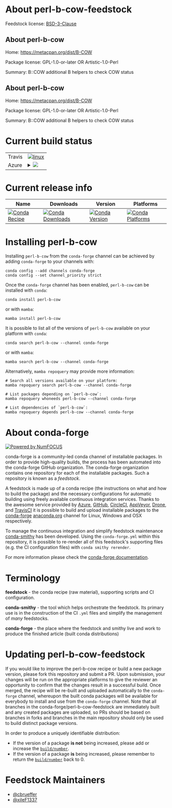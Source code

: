 About perl-b-cow-feedstock
==========================

Feedstock license: [BSD-3-Clause](https://github.com/conda-forge/perl-b-cow-feedstock/blob/main/LICENSE.txt)


About perl-b-cow
----------------

Home: https://metacpan.org/dist/B-COW

Package license: GPL-1.0-or-later OR Artistic-1.0-Perl

Summary: B::COW additional B helpers to check COW status

About perl-b-cow
----------------

Home: https://metacpan.org/dist/B-COW

Package license: GPL-1.0-or-later OR Artistic-1.0-Perl

Summary: B::COW additional B helpers to check COW status

Current build status
====================


<table><tr>
    <td>Travis</td>
    <td>
      <a href="https://app.travis-ci.com/conda-forge/perl-b-cow-feedstock">
        <img alt="linux" src="https://img.shields.io/travis/com/conda-forge/perl-b-cow-feedstock/main.svg?label=Linux">
      </a>
    </td>
  </tr>
    
  <tr>
    <td>Azure</td>
    <td>
      <details>
        <summary>
          <a href="https://dev.azure.com/conda-forge/feedstock-builds/_build/latest?definitionId=17741&branchName=main">
            <img src="https://dev.azure.com/conda-forge/feedstock-builds/_apis/build/status/perl-b-cow-feedstock?branchName=main">
          </a>
        </summary>
        <table>
          <thead><tr><th>Variant</th><th>Status</th></tr></thead>
          <tbody><tr>
              <td>linux_64</td>
              <td>
                <a href="https://dev.azure.com/conda-forge/feedstock-builds/_build/latest?definitionId=17741&branchName=main">
                  <img src="https://dev.azure.com/conda-forge/feedstock-builds/_apis/build/status/perl-b-cow-feedstock?branchName=main&jobName=linux&configuration=linux%20linux_64_" alt="variant">
                </a>
              </td>
            </tr><tr>
              <td>linux_aarch64</td>
              <td>
                <a href="https://dev.azure.com/conda-forge/feedstock-builds/_build/latest?definitionId=17741&branchName=main">
                  <img src="https://dev.azure.com/conda-forge/feedstock-builds/_apis/build/status/perl-b-cow-feedstock?branchName=main&jobName=linux&configuration=linux%20linux_aarch64_" alt="variant">
                </a>
              </td>
            </tr><tr>
              <td>linux_ppc64le</td>
              <td>
                <a href="https://dev.azure.com/conda-forge/feedstock-builds/_build/latest?definitionId=17741&branchName=main">
                  <img src="https://dev.azure.com/conda-forge/feedstock-builds/_apis/build/status/perl-b-cow-feedstock?branchName=main&jobName=linux&configuration=linux%20linux_ppc64le_" alt="variant">
                </a>
              </td>
            </tr><tr>
              <td>osx_64</td>
              <td>
                <a href="https://dev.azure.com/conda-forge/feedstock-builds/_build/latest?definitionId=17741&branchName=main">
                  <img src="https://dev.azure.com/conda-forge/feedstock-builds/_apis/build/status/perl-b-cow-feedstock?branchName=main&jobName=osx&configuration=osx%20osx_64_" alt="variant">
                </a>
              </td>
            </tr>
          </tbody>
        </table>
      </details>
    </td>
  </tr>
</table>

Current release info
====================

| Name | Downloads | Version | Platforms |
| --- | --- | --- | --- |
| [![Conda Recipe](https://img.shields.io/badge/recipe-perl--b--cow-green.svg)](https://anaconda.org/conda-forge/perl-b-cow) | [![Conda Downloads](https://img.shields.io/conda/dn/conda-forge/perl-b-cow.svg)](https://anaconda.org/conda-forge/perl-b-cow) | [![Conda Version](https://img.shields.io/conda/vn/conda-forge/perl-b-cow.svg)](https://anaconda.org/conda-forge/perl-b-cow) | [![Conda Platforms](https://img.shields.io/conda/pn/conda-forge/perl-b-cow.svg)](https://anaconda.org/conda-forge/perl-b-cow) |

Installing perl-b-cow
=====================

Installing `perl-b-cow` from the `conda-forge` channel can be achieved by adding `conda-forge` to your channels with:

```
conda config --add channels conda-forge
conda config --set channel_priority strict
```

Once the `conda-forge` channel has been enabled, `perl-b-cow` can be installed with `conda`:

```
conda install perl-b-cow
```

or with `mamba`:

```
mamba install perl-b-cow
```

It is possible to list all of the versions of `perl-b-cow` available on your platform with `conda`:

```
conda search perl-b-cow --channel conda-forge
```

or with `mamba`:

```
mamba search perl-b-cow --channel conda-forge
```

Alternatively, `mamba repoquery` may provide more information:

```
# Search all versions available on your platform:
mamba repoquery search perl-b-cow --channel conda-forge

# List packages depending on `perl-b-cow`:
mamba repoquery whoneeds perl-b-cow --channel conda-forge

# List dependencies of `perl-b-cow`:
mamba repoquery depends perl-b-cow --channel conda-forge
```


About conda-forge
=================

[![Powered by
NumFOCUS](https://img.shields.io/badge/powered%20by-NumFOCUS-orange.svg?style=flat&colorA=E1523D&colorB=007D8A)](https://numfocus.org)

conda-forge is a community-led conda channel of installable packages.
In order to provide high-quality builds, the process has been automated into the
conda-forge GitHub organization. The conda-forge organization contains one repository
for each of the installable packages. Such a repository is known as a *feedstock*.

A feedstock is made up of a conda recipe (the instructions on what and how to build
the package) and the necessary configurations for automatic building using freely
available continuous integration services. Thanks to the awesome service provided by
[Azure](https://azure.microsoft.com/en-us/services/devops/), [GitHub](https://github.com/),
[CircleCI](https://circleci.com/), [AppVeyor](https://www.appveyor.com/),
[Drone](https://cloud.drone.io/welcome), and [TravisCI](https://travis-ci.com/)
it is possible to build and upload installable packages to the
[conda-forge](https://anaconda.org/conda-forge) [anaconda.org](https://anaconda.org/)
channel for Linux, Windows and OSX respectively.

To manage the continuous integration and simplify feedstock maintenance
[conda-smithy](https://github.com/conda-forge/conda-smithy) has been developed.
Using the ``conda-forge.yml`` within this repository, it is possible to re-render all of
this feedstock's supporting files (e.g. the CI configuration files) with ``conda smithy rerender``.

For more information please check the [conda-forge documentation](https://conda-forge.org/docs/).

Terminology
===========

**feedstock** - the conda recipe (raw material), supporting scripts and CI configuration.

**conda-smithy** - the tool which helps orchestrate the feedstock.
                   Its primary use is in the construction of the CI ``.yml`` files
                   and simplify the management of *many* feedstocks.

**conda-forge** - the place where the feedstock and smithy live and work to
                  produce the finished article (built conda distributions)


Updating perl-b-cow-feedstock
=============================

If you would like to improve the perl-b-cow recipe or build a new
package version, please fork this repository and submit a PR. Upon submission,
your changes will be run on the appropriate platforms to give the reviewer an
opportunity to confirm that the changes result in a successful build. Once
merged, the recipe will be re-built and uploaded automatically to the
`conda-forge` channel, whereupon the built conda packages will be available for
everybody to install and use from the `conda-forge` channel.
Note that all branches in the conda-forge/perl-b-cow-feedstock are
immediately built and any created packages are uploaded, so PRs should be based
on branches in forks and branches in the main repository should only be used to
build distinct package versions.

In order to produce a uniquely identifiable distribution:
 * If the version of a package **is not** being increased, please add or increase
   the [``build/number``](https://docs.conda.io/projects/conda-build/en/latest/resources/define-metadata.html#build-number-and-string).
 * If the version of a package **is** being increased, please remember to return
   the [``build/number``](https://docs.conda.io/projects/conda-build/en/latest/resources/define-metadata.html#build-number-and-string)
   back to 0.

Feedstock Maintainers
=====================

* [@cbrueffer](https://github.com/cbrueffer/)
* [@xileF1337](https://github.com/xileF1337/)

